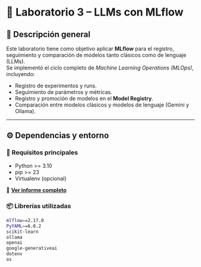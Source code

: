 # 🧠 Laboratorio 3 – LLMs con MLflow

## 📘 Descripción general
Este laboratorio tiene como objetivo aplicar **MLflow** para el registro, seguimiento y comparación de modelos tanto clásicos como de lenguaje (LLMs).  
Se implementó el ciclo completo de *Machine Learning Operations (MLOps)*, incluyendo:

- Registro de experimentos y runs.
- Seguimiento de parámetros y métricas.
- Registro y promoción de modelos en el **Model Registry**.
- Comparación entre modelos clásicos y modelos de lenguaje (Gemini y Ollama).

---

## ⚙️ Dependencias y entorno

### 🧩 Requisitos principales
- Python >= 3.10  
- pip >= 23  
- Virtualenv (opcional)

📄 **[Ver informe completo](informe.md)**

### 📦 Librerías utilizadas
```bash
mlflow==2.17.0
PyYAML==6.0.2
scikit-learn
ollama
openai
google-generativeai
dotenv
os
